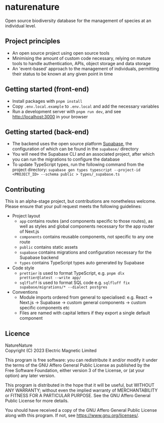 # naturenature

Open source biodiversity database for the management of species at an individual level.

## Project principles

- An open source project using open source tools
- Minimising the amount of custom code necessary, relying on mature tools to handle authentication, APIs, object storage and data storage
- An 'event-based' approach to the management of individuals, permitting their status to be known at any given point in time

## Getting started (front-end)

- Install packages with `pnpm install`
- Copy `.env.local.example` to `.env.local` and add the necessary variables
- Run a development server with `pnpm run dev`, and see [http://localhost:3000](http://localhost:3000) in your browser

## Getting started (back-end)

- The backend uses the open source platform [Supabase](https://supabase.com/), the configuration of which can be found in the `supabase/` directory
- You will need the Supabase CLI and an associated project, after which you can run the migrations to configure the database
- To update TypeScript types, run the following command from the project directory: `supabase gen types typescript --project-id <PROJECT_ID> --schema public > types/_supabase.ts`

## Contributing

This is an alpha-stage project, but contributions are nonetheless welcome. Please ensure that your pull request meets the following guidelines:

- Project layout
  - `app` contains routes (and components specific to those routes), as well as styles and global components necessary for the app router of Next.js
  - `components` contains reusable components, not specific to any one route
  - `public` contains static assets
  - `supabase` contains migrations and configuration necessary for the Supabase backend
  - `types` contains TypeScript types auto generated by Supabase
- Code style
  - `prettier` is used to format TypeScript, e.g. `pnpm dlx prettier@latest --write app/`
  - `sqlfluff` is used to format SQL code e.g. `sqlfluff fix supabase/migrations/* --dialect postgres`
- Conventions
  - Module imports ordered from general to specialised: e.g. React -> Next.js -> Supabase -> custom general components -> custom specific components etc
  - Files are named with capital letters if they export a single default component

## Licence

NatureNature  
Copyright (C) 2023 Electric Magnetic Limited

This program is free software: you can redistribute it and/or modify
it under the terms of the GNU Affero General Public License as
published by the Free Software Foundation, either version 3 of the
License, or (at your option) any later version.

This program is distributed in the hope that it will be useful,
but WITHOUT ANY WARRANTY; without even the implied warranty of
MERCHANTABILITY or FITNESS FOR A PARTICULAR PURPOSE.  See the
GNU Affero General Public License for more details.

You should have received a copy of the GNU Affero General Public License
along with this program.  If not, see <https://www.gnu.org/licenses/>.
